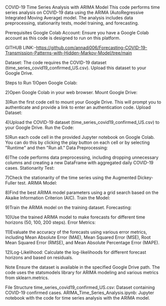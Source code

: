 COVID-19 Time Series Analysis with ARIMA Model
This code performs time series analysis on COVID-19 data using the ARIMA (AutoRegressive Integrated Moving Average) model. The analysis includes data preprocessing, stationarity tests, model training, and forecasting.

Prerequisites
Google Colab Account: Ensure you have a Google Colab account as this code is designed to run on this platform.

GITHUB LINK:-https://github.com/annadi006/Forecasting-COVID-19-Transmission-Patterns-with-Hidden-Markov-Model/tree/main

Dataset: The code requires the COVID-19 dataset (time_series_covid19_confirmed_US.csv). Upload this dataset to your Google Drive.

Steps to Run
1)Open Google Colab:

2)Open Google Colab in your web browser.
Mount Google Drive:

3)Run the first code cell to mount your Google Drive. This will prompt you to authenticate and provide a link to enter an authentication code.
Upload Dataset:

4)Upload the COVID-19 dataset (time_series_covid19_confirmed_US.csv) to your Google Drive.
Run the Code:

5)Run each code cell in the provided Jupyter notebook on Google Colab. You can do this by clicking the play button on each cell or by selecting "Runtime" and then "Run all."
Data Preprocessing:

6)The code performs data preprocessing, including dropping unnecessary columns and creating a new DataFrame with aggregated daily COVID-19 cases.
Stationarity Test:

7)Check the stationarity of the time series using the Augmented Dickey-Fuller test.
ARIMA Model:

8)Find the best ARIMA model parameters using a grid search based on the Akaike Information Criterion (AIC).
Train the Model:

9)Train the ARIMA model on the training dataset.
Forecasting:

10)Use the trained ARIMA model to make forecasts for different time horizons (50, 100, 200 steps).
Error Metrics:

11)Evaluate the accuracy of the forecasts using various error metrics,
 including Mean Absolute Error (MAE),
 Mean Squared Error (MSE),
 Root Mean Squared Error (RMSE),
 and Mean Absolute Percentage Error (MAPE).

12)Log-Likelihood:
Calculate the log-likelihoods for different forecast horizons and based on residuals.


Note
Ensure the dataset is available in the specified Google Drive path.
The code uses the statsmodels library for ARIMA modeling and various metrics from sklearn.metrics.

File Structure
time_series_covid19_confirmed_US.csv: Dataset containing COVID-19 confirmed cases.
ARIMA_Time_Series_Analysis.ipynb: Jupyter notebook with the code for time series analysis with the ARIMA model.
